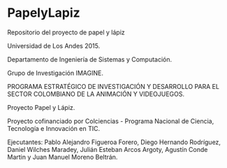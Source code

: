 # PapelyLapiz
Repositorio del proyecto de papel y lápiz

Universidad de Los Andes 2015.

Departamento de Ingeniería de Sistemas y Computación. 

Grupo de Investigación IMAGINE. 

PROGRAMA ESTRATÉGICO DE INVESTIGACIÓN Y DESARROLLO PARA EL SECTOR COLOMBIANO DE LA ANIMACIÓN Y VIDEOJUEGOS.

Proyecto Papel y Lápiz.

Proyecto cofinanciado por Colciencias - Programa Nacional de Ciencia, Tecnología e Innovación  en TIC.

Ejecutantes: Pablo Alejandro Figueroa Forero, Diego Hernando Rodríguez, Daniel Wilches Maradey, 
Julián Esteban Arcos Argoty, Agustín Conde Martin y Juan Manuel Moreno Beltrán.
